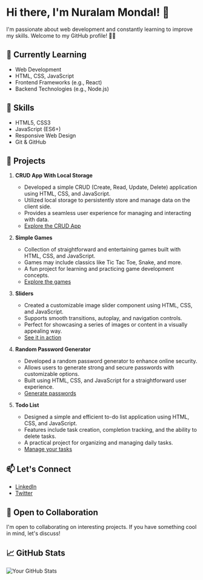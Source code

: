 # Hi there, I'm Nuralam Mondal! 👋

I'm passionate about web development and constantly learning to improve my skills. Welcome to my GitHub profile! 👨‍💻

## 🌱 Currently Learning

- Web Development
- HTML, CSS, JavaScript
- Frontend Frameworks (e.g., React)
- Backend Technologies (e.g., Node.js)

## 🔧 Skills

- HTML5, CSS3
- JavaScript (ES6+)
- Responsive Web Design
- Git & GitHub

## 🚀 Projects

1. **CRUD App With Local Storage**
   - Developed a simple CRUD (Create, Read, Update, Delete) application using HTML, CSS, and JavaScript.
   - Utilized local storage to persistently store and manage data on the client side.
   - Provides a seamless user experience for managing and interacting with data.
   - [Explore the CRUD App](https://nur-9922.github.io/CRUD-App-With-Local-Storage/)

2. **Simple Games**
   - Collection of straightforward and entertaining games built with HTML, CSS, and JavaScript.
   - Games may include classics like Tic Tac Toe, Snake, and more.
   - A fun project for learning and practicing game development concepts.
   - [Explore the games](https://nur-9922.github.io/SIMPLE-GAMES)

3. **Sliders**
   - Created a customizable image slider component using HTML, CSS, and JavaScript.
   - Supports smooth transitions, autoplay, and navigation controls.
   - Perfect for showcasing a series of images or content in a visually appealing way.
   - [See it in action](https://github.com/your-username/sliders)

4. **Random Password Generator**
   - Developed a random password generator to enhance online security.
   - Allows users to generate strong and secure passwords with customizable options.
   - Built using HTML, CSS, and JavaScript for a straightforward user experience.
   - [Generate passwords](https://nur-9922.github.io/random-pas-gen/)

5. **Todo List**
   - Designed a simple and efficient to-do list application using HTML, CSS, and JavaScript.
   - Features include task creation, completion tracking, and the ability to delete tasks.
   - A practical project for organizing and managing daily tasks.
   - [Manage your tasks](https://nur-9922.github.io/Todo-list/)



## 📫 Let's Connect

- [LinkedIn](https://www.linkedin.com/in/nuralam-mondal/)
- [Twitter](https://twitter.com/your_twitter_handle)

## 🤝 Open to Collaboration

I'm open to collaborating on interesting projects. If you have something cool in mind, let's discuss!

## 📈 GitHub Stats

![Your GitHub Stats](https://github-readme-stats.vercel.app/api?username=your_username&show_icons=true&theme=radical)

<!-- Feel free to add more sections, badges, or customize the existing content based on your preferences -->
